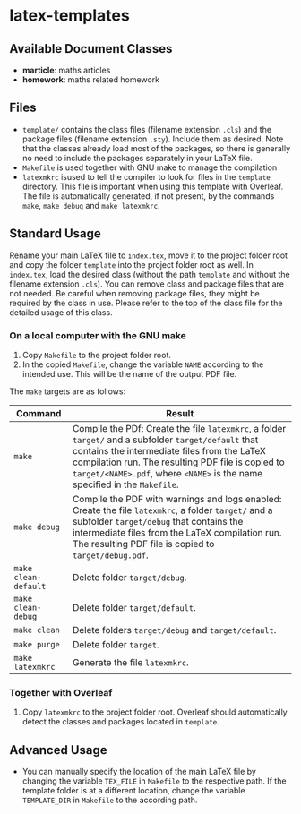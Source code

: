 # latex-templates

## Available Document Classes

- **marticle**: maths articles
- **homework**: maths related homework

## Files

- `template/` contains the class files (filename extension `.cls`) and the package files (filename extension `.sty`). Include them as desired. Note that the classes already load most of the packages, so there is generally no need to include the packages separately in your LaTeX file.
- `Makefile` is used together with GNU make to manage the compilation
- `latexmkrc` isused to tell the compiler to look for files in the `template` directory. This file is important when using this template with Overleaf. The file is automatically generated, if not present, by the commands `make`, `make debug` and `make latexmkrc`.

## Standard Usage

Rename your main LaTeX file to `index.tex`, move it to the project folder root and copy the folder `template` into the project folder root as well. In `index.tex`, load the desired class (without the path `template` and without the filename extension `.cls`). You can remove class and package files that are not needed. Be careful when removing package files, they might be required by the class in use. Please refer to the top of the class file for the detailed usage of this class.

### On a local computer with the GNU make

1. Copy `Makefile` to the project folder root.
2. In the copied `Makefile`, change the variable `NAME` according to the intended use. This will be the name of the output PDF file.

The `make` targets are as follows:

Command              | Result
---------------------|--------
`make`               | Compile the PDf: Create the file `latexmkrc`, a folder `target/` and a subfolder `target/default` that contains the intermediate files from the LaTeX compilation run. The resulting PDF file is copied to `target/<NAME>.pdf`, where `<NAME>` is the name specified in the `Makefile`.
`make debug`         | Compile the PDF with warnings and logs enabled: Create the file `latexmkrc`, a folder `target/` and a subfolder `target/debug` that contains the intermediate files from the LaTeX compilation run. The resulting PDF file is copied to `target/debug.pdf`.
`make clean-default` | Delete folder `target/debug`.
`make clean-debug`   | Delete folder `target/default`.
`make clean`         | Delete folders `target/debug` and `target/default`.
`make purge`         | Delete folder `target`.
`make latexmkrc`     | Generate the file `latexmkrc`.

### Together with Overleaf

1. Copy `latexmkrc` to the project folder root. Overleaf should automatically detect the classes and packages located in `template`.

## Advanced Usage

- You can manually specify the location of the main LaTeX file by changing the variable `TEX_FILE` in `Makefile` to the respective path. If the template folder is at a different location, change the variable `TEMPLATE_DIR` in `Makefile` to the according path.
